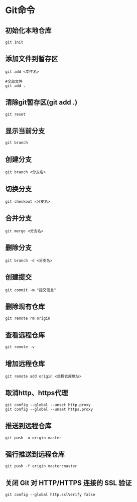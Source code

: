 # Git命令

## 初始化本地仓库
```shell
git init
```
## 添加文件到暂存区
```shell
git add <文件名>
```
```shell
#全部文件
git add .
```
## 清除git暂存区(git add .)
```shell
git reset
```
## 显示当前分支
```shell
git branch
```
## 创建分支
```shell
git branch <分支名>
```
## 切换分支
```shell
git checkout <分支名>
```
## 合并分支
```shell
git merge <分支名>
```
## 删除分支
```shell
git branch -d <分支名>
```
## 创建提交
```shell
git commit -m "提交信息"
```

## 删除现有仓库
```shell
git remote rm origin
```

## 查看远程仓库
```shell
git remote -v
```


## 增加远程仓库
```shell
git remote add origin <远程仓库地址>
```
## 取消http、https代理
```shell
git config --global --unset http.proxy
git config --global --unset https.proxy
```

## 推送到远程仓库
```shell
git push -u origin master
```
## 强行推送到远程仓库
```shell
git push -f origin master:master
```


## 关闭 Git 对 HTTP/HTTPS 连接的 SSL 验证
```shell
git config --global http.sslVerify false
```
